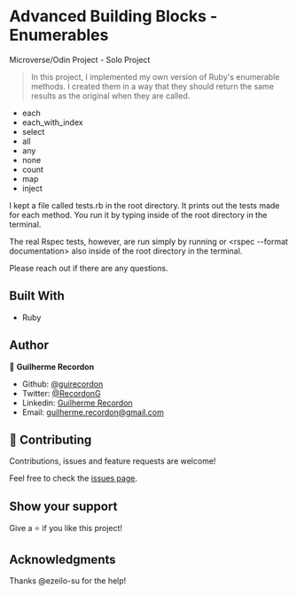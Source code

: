 # Advanced Building Blocks - Enumerables

Microverse/Odin Project - Solo Project

>In this project, I implemented my own version of Ruby's enumerable methods. 
>I created them in a way that they should return the same results as the original when they are called. 
- each
- each_with_index
- select
- all
- any
- none
- count
- map
- inject

I kept a file called tests.rb in the root directory. It prints out the tests made for each method. You run it by typing <ruby tests.rb> inside of the root directory in the terminal.

The real Rspec tests, however, are run simply by running <rspec> or <rspec --format documentation> also inside of the root directory in the terminal.

Please reach out if there are any questions.

## Built With

- Ruby

## Author

👤 **Guilherme Recordon**

- Github: [@guirecordon](https://github.com/guirecordon)
- Twitter: [@RecordonG](https://twitter.com/RecordonG)
- Linkedin: [Guilherme Recordon](https://linkedin.com/gui-recordon-marketingmba/)
- Email: guilherme.recordon@gmail.com

## 🤝 Contributing

Contributions, issues and feature requests are welcome!

Feel free to check the [issues page](https://github.com/guirecordon/bootstrap-newsweek-mockup/issues).

## Show your support

Give a ⭐️ if you like this project!

## Acknowledgments

Thanks @ezeilo-su for the help! 
